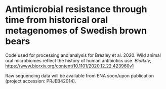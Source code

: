 # Antimicrobial resistance through time from historical oral metagenomes of Swedish brown bears

Code used for processing and analysis for Brealey et al. 2020. Wild animal oral microbiomes reflect the history of human antibiotics use. *BioRxiv*, https://www.biorxiv.org/content/10.1101/2020.12.22.423960v1

Raw sequencing data will be available from ENA soon/upon publication (project accession: PRJEB42014).
